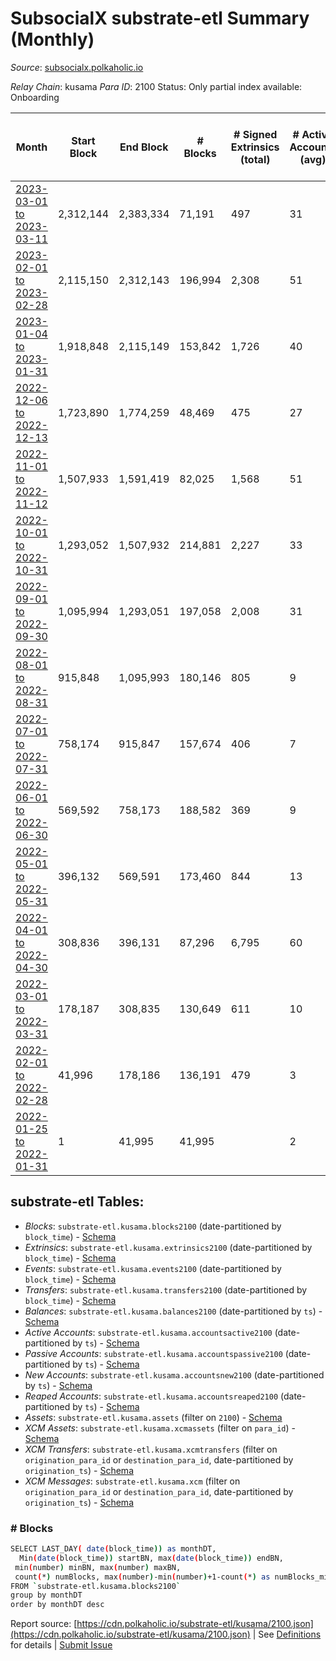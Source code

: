 # SubsocialX substrate-etl Summary (Monthly)

_Source_: [subsocialx.polkaholic.io](https://subsocialx.polkaholic.io)

*Relay Chain*: kusama
*Para ID*: 2100
Status: Only partial index available: Onboarding


| Month | Start Block | End Block | # Blocks | # Signed Extrinsics (total) | # Active Accounts (avg) | # Addresses with Balances (max) | Issues |
| ----- | ----------- | --------- | -------- | --------------------------- | ----------------------- | ------------------------------- | ------ |
| [2023-03-01 to 2023-03-11](/kusama/2100-subsocialx/2023-03-31.md) | 2,312,144 | 2,383,334 | 71,191 | 497 | 31 | 33,763 | -   |   
| [2023-02-01 to 2023-02-28](/kusama/2100-subsocialx/2023-02-28.md) | 2,115,150 | 2,312,143 | 196,994 | 2,308 | 51 | 33,762 | -   |   
| [2023-01-04 to 2023-01-31](/kusama/2100-subsocialx/2023-01-31.md) | 1,918,848 | 2,115,149 | 153,842 | 1,726 | 40 | 33,759 | - 42,460 (21.63%) |   
| [2022-12-06 to 2022-12-13](/kusama/2100-subsocialx/2022-12-31.md) | 1,723,890 | 1,774,259 | 48,469 | 475 | 27 | 33,750 | -  **BROKEN** (3.77%) |   
| [2022-11-01 to 2022-11-12](/kusama/2100-subsocialx/2022-11-30.md) | 1,507,933 | 1,591,419 | 82,025 | 1,568 | 51 | 33,749 | -  **BROKEN** (1.75%) |   
| [2022-10-01 to 2022-10-31](/kusama/2100-subsocialx/2022-10-31.md) | 1,293,052 | 1,507,932 | 214,881 | 2,227 | 33 | 33,749 | -   |   
| [2022-09-01 to 2022-09-30](/kusama/2100-subsocialx/2022-09-30.md) | 1,095,994 | 1,293,051 | 197,058 | 2,008 | 31 | 33,749 | -   |   
| [2022-08-01 to 2022-08-31](/kusama/2100-subsocialx/2022-08-31.md) | 915,848 | 1,095,993 | 180,146 | 805 | 9 | 33,748 | -   |   
| [2022-07-01 to 2022-07-31](/kusama/2100-subsocialx/2022-07-31.md) | 758,174 | 915,847 | 157,674 | 406 | 7 | 33,745 | -   |   
| [2022-06-01 to 2022-06-30](/kusama/2100-subsocialx/2022-06-30.md) | 569,592 | 758,173 | 188,582 | 369 | 9 | 33,745 | -   |   
| [2022-05-01 to 2022-05-31](/kusama/2100-subsocialx/2022-05-31.md) | 396,132 | 569,591 | 173,460 | 844 | 13 | 33,743 | -   |   
| [2022-04-01 to 2022-04-30](/kusama/2100-subsocialx/2022-04-30.md) | 308,836 | 396,131 | 87,296 | 6,795 | 60 | 33,743 | -   |   
| [2022-03-01 to 2022-03-31](/kusama/2100-subsocialx/2022-03-31.md) | 178,187 | 308,835 | 130,649 | 611 | 10 | 20,426 | -   |   
| [2022-02-01 to 2022-02-28](/kusama/2100-subsocialx/2022-02-28.md) | 41,996 | 178,186 | 136,191 | 479 | 3 | 12,034 | -   |   
| [2022-01-25 to 2022-01-31](/kusama/2100-subsocialx/2022-01-31.md) | 1 | 41,995 | 41,995 |  | 2 | 1 | -   |   

## substrate-etl Tables:

* _Blocks_: `substrate-etl.kusama.blocks2100` (date-partitioned by `block_time`) - [Schema](/schema/balances.json)
* _Extrinsics_: `substrate-etl.kusama.extrinsics2100` (date-partitioned by `block_time`) - [Schema](/schema/extrinsics.json)
* _Events_: `substrate-etl.kusama.events2100` (date-partitioned by `block_time`) - [Schema](/schema/events.json)
* _Transfers_: `substrate-etl.kusama.transfers2100` (date-partitioned by `block_time`) - [Schema](/schema/transfers.json)
* _Balances_: `substrate-etl.kusama.balances2100` (date-partitioned by `ts`) - [Schema](/schema/balances.json)
* _Active Accounts_: `substrate-etl.kusama.accountsactive2100` (date-partitioned by `ts`) - [Schema](/schema/accountsactive.json)
* _Passive Accounts_: `substrate-etl.kusama.accountspassive2100` (date-partitioned by `ts`) - [Schema](/schema/accountspassive.json)
* _New Accounts_: `substrate-etl.kusama.accountsnew2100` (date-partitioned by `ts`) - [Schema](/schema/accountsnew.json)
* _Reaped Accounts_: `substrate-etl.kusama.accountsreaped2100` (date-partitioned by `ts`) - [Schema](/schema/accountsreaped.json)
* _Assets_: `substrate-etl.kusama.assets` (filter on `2100`) - [Schema](/schema/assets.json)
* _XCM Assets_: `substrate-etl.kusama.xcmassets` (filter on `para_id`) - [Schema](/schema/xcmassets.json)
* _XCM Transfers_: `substrate-etl.kusama.xcmtransfers` (filter on `origination_para_id` or `destination_para_id`, date-partitioned by `origination_ts`) - [Schema](/schema/xcmtransfers.json)
* _XCM Messages_: `substrate-etl.kusama.xcm` (filter on `origination_para_id` or `destination_para_id`, date-partitioned by `origination_ts`) - [Schema](/schema/xcm.json)

### # Blocks
```bash
SELECT LAST_DAY( date(block_time)) as monthDT,
  Min(date(block_time)) startBN, max(date(block_time)) endBN, 
 min(number) minBN, max(number) maxBN, 
 count(*) numBlocks, max(number)-min(number)+1-count(*) as numBlocks_missing 
FROM `substrate-etl.kusama.blocks2100` 
group by monthDT 
order by monthDT desc
```


Report source: [https://cdn.polkaholic.io/substrate-etl/kusama/2100.json](https://cdn.polkaholic.io/substrate-etl/kusama/2100.json) | See [Definitions](/DEFINITIONS.md) for details | [Submit Issue](https://github.com/colorfulnotion/substrate-etl/issues)
